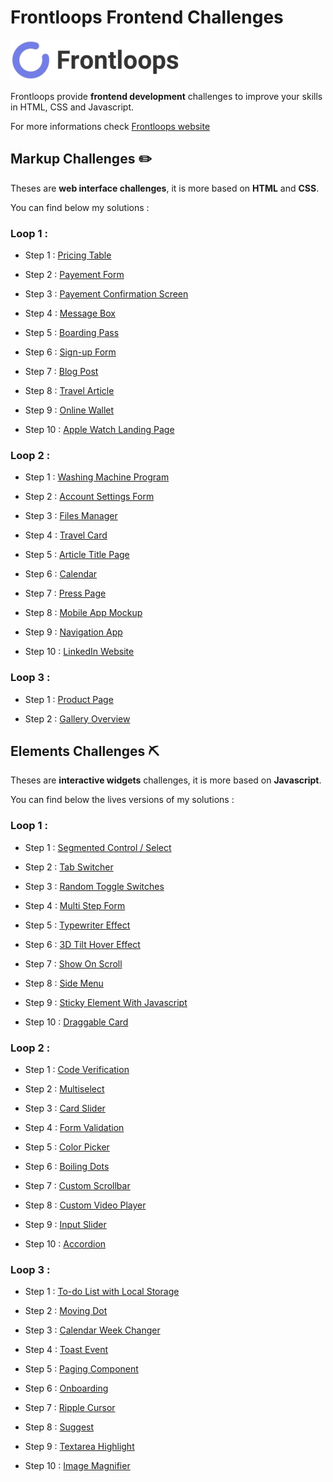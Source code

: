 # Frontloops Frontend Challenges

![](logo.jpg)

Frontloops provide **frontend development** challenges to improve your skills in HTML, CSS and Javascript.

For more informations check [Frontloops website](https://frontloops.io/)

## Markup Challenges ✏️

Theses are **web interface challenges**, it is more based on **HTML** and **CSS**.

You can find below my solutions :

### Loop 1 :

- Step 1 : [Pricing Table](https://github.com/zathio/frontloops-challenges/tree/master/markup-challenges/loop1-step1/)

- Step 2 : [Payement Form](https://github.com/zathio/frontloops-challenges/tree/master/markup-challenges/loop1-step2/)

- Step 3 : [Payement Confirmation Screen](https://github.com/zathio/frontloops-challenges/tree/master/markup-challenges/loop1-step3/)

- Step 4 : [Message Box](https://github.com/zathio/frontloops-challenges/tree/master/markup-challenges/loop1-step4/)

- Step 5 : [Boarding Pass](https://github.com/zathio/frontloops-challenges/tree/master/markup-challenges/loop1-step5/)

- Step 6 : [Sign-up Form](https://github.com/zathio/frontloops-challenges/tree/master/markup-challenges/loop1-step6/)

- Step 7 : [Blog Post](https://github.com/zathio/frontloops-challenges/tree/master/markup-challenges/loop1-step7/)

- Step 8 : [Travel Article](https://github.com/zathio/frontloops-challenges/tree/master/markup-challenges/loop1-step8/)

- Step 9 : [Online Wallet](https://github.com/zathio/frontloops-challenges/tree/master/markup-challenges/loop1-step9/)

- Step 10 : [Apple Watch Landing Page](https://github.com/zathio/frontloops-challenges/tree/master/markup-challenges/loop1-step10/)

### Loop 2 :

- Step 1 : [Washing Machine Program](https://github.com/zathio/frontloops-challenges/tree/master/markup-challenges/loop2-step1/)

- Step 2 : [Account Settings Form](https://github.com/zathio/frontloops-challenges/tree/master/markup-challenges/loop2-step2/)

- Step 3 : [Files Manager](https://github.com/zathio/frontloops-challenges/tree/master/markup-challenges/loop2-step3/)

- Step 4 : [Travel Card](https://github.com/zathio/frontloops-challenges/tree/master/markup-challenges/loop2-step4/)

- Step 5 : [Article Title Page](https://github.com/zathio/frontloops-challenges/tree/master/markup-challenges/loop2-step5/)

- Step 6 : [Calendar](https://github.com/zathio/frontloops-challenges/tree/master/markup-challenges/loop2-step6/)

- Step 7 : [Press Page](https://github.com/zathio/frontloops-challenges/tree/master/markup-challenges/loop2-step7/)

- Step 8 : [Mobile App Mockup](https://github.com/zathio/frontloops-challenges/tree/master/markup-challenges/loop2-step8/)

- Step 9 : [Navigation App](https://github.com/zathio/frontloops-challenges/tree/master/markup-challenges/loop2-step9/)

- Step 10 : [LinkedIn Website](https://github.com/zathio/frontloops-challenges/tree/master/markup-challenges/loop2-step10/)

### Loop 3 :

- Step 1 : [Product Page](https://github.com/zathio/frontloops-challenges/tree/master/markup-challenges/loop3-step1/)

- Step 2 : [Gallery Overview](https://github.com/zathio/frontloops-challenges/tree/master/markup-challenges/loop3-step2/)

## Elements Challenges ⛏️

Theses are **interactive widgets** challenges, it is more based on **Javascript**.

You can find below the lives versions of my solutions :

### Loop 1 :

- Step 1 : [Segmented Control / Select](https://github.com/zathio/frontloops-challenges/tree/master/elements-challenges/loop1-step1/)

- Step 2 : [Tab Switcher](https://github.com/zathio/frontloops-challenges/tree/master/elements-challenges/loop1-step2/)

- Step 3 : [Random Toggle Switches](https://github.com/zathio/frontloops-challenges/tree/master/elements-challenges/loop1-step3/)

- Step 4 : [Multi Step Form](https://github.com/zathio/frontloops-challenges/tree/master/elements-challenges/loop1-step4/)

- Step 5 : [Typewriter Effect](https://github.com/zathio/frontloops-challenges/tree/master/elements-challenges/loop1-step5/)

- Step 6 : [3D Tilt Hover Effect](https://github.com/zathio/frontloops-challenges/tree/master/elements-challenges/loop1-step6/)

- Step 7 : [Show On Scroll](https://github.com/zathio/frontloops-challenges/tree/master/elements-challenges/loop1-step7/)

- Step 8 : [Side Menu](https://github.com/zathio/frontloops-challenges/tree/master/elements-challenges/loop1-step8/)

- Step 9 : [Sticky Element With Javascript](https://github.com/zathio/frontloops-challenges/tree/master/elements-challenges/loop1-step9/)

- Step 10 : [Draggable Card](https://github.com/zathio/frontloops-challenges/tree/master/elements-challenges/loop1-step10/)

### Loop 2 :

- Step 1 : [Code Verification](https://github.com/zathio/frontloops-challenges/tree/master/elements-challenges/loop2-step1/)

- Step 2 : [Multiselect](https://github.com/zathio/frontloops-challenges/tree/master/elements-challenges/loop2-step2/)

- Step 3 : [Card Slider](https://github.com/zathio/frontloops-challenges/tree/master/elements-challenges/loop2-step3/)

- Step 4 : [Form Validation](https://github.com/zathio/frontloops-challenges/tree/master/elements-challenges/loop2-step4/)

- Step 5 : [Color Picker](https://github.com/zathio/frontloops-challenges/tree/master/elements-challenges/loop2-step5/)

- Step 6 : [Boiling Dots](https://github.com/zathio/frontloops-challenges/tree/master/elements-challenges/loop2-step6/)

- Step 7 : [Custom Scrollbar](https://github.com/zathio/frontloops-challenges/tree/master/elements-challenges/loop2-step7/)

- Step 8 : [Custom Video Player](https://github.com/zathio/frontloops-challenges/tree/master/elements-challenges/loop2-step8/)

- Step 9 : [Input Slider](https://github.com/zathio/frontloops-challenges/tree/master/elements-challenges/loop2-step9/)

- Step 10 : [Accordion](https://github.com/zathio/frontloops-challenges/tree/master/elements-challenges/loop2-step10/)

### Loop 3 :

- Step 1 : [To-do List with Local Storage](https://github.com/zathio/frontloops-challenges/tree/master/elements-challenges/loop3-step1/)

- Step 2 : [Moving Dot](https://github.com/zathio/frontloops-challenges/tree/master/elements-challenges/loop3-step2/)

- Step 3 : [Calendar Week Changer](https://github.com/zathio/frontloops-challenges/tree/master/elements-challenges/loop3-step3/)

- Step 4 : [Toast Event](https://github.com/zathio/frontloops-challenges/tree/master/elements-challenges/loop3-step4/)

- Step 5 : [Paging Component](https://github.com/zathio/frontloops-challenges/tree/master/elements-challenges/loop3-step5/)

- Step 6 : [Onboarding](https://github.com/zathio/frontloops-challenges/tree/master/elements-challenges/loop3-step6/)

- Step 7 : [Ripple Cursor](https://github.com/zathio/frontloops-challenges/tree/master/elements-challenges/loop3-step7/)

- Step 8 : [Suggest](https://github.com/zathio/frontloops-challenges/tree/master/elements-challenges/loop3-step8/)

- Step 9 : [Textarea Highlight](https://github.com/zathio/frontloops-challenges/tree/master/elements-challenges/loop3-step9/)

- Step 10 : [Image Magnifier](https://github.com/zathio/frontloops-challenges/tree/master/elements-challenges/loop3-step10/)